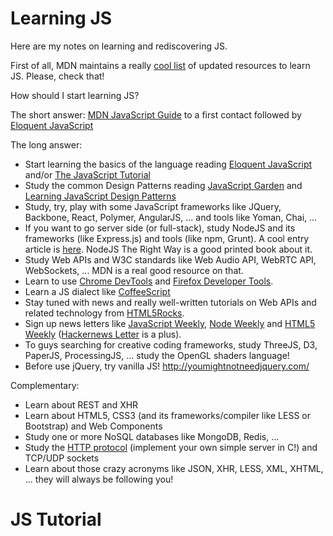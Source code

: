 Learning JS
===========

Here are my notes on learning and rediscovering JS.

First of all, MDN maintains a really [cool list](https://developer.mozilla.org/en-US/learn/javascript) of updated resources to learn JS. Please, check that!

How should I start learning JS?

The short answer: [MDN JavaScript Guide](https://developer.mozilla.org/en/JavaScript/Guide) to a first contact followed by [Eloquent JavaScript](http://eloquentjavascript.net/)

The long answer:

- Start learning the basics of the language reading [Eloquent JavaScript](http://eloquentjavascript.net/) and/or [The JavaScript Tutorial](http://javascript.info/)
- Study the common Design Patterns reading [JavaScript Garden](http://bonsaiden.github.io/JavaScript-Garden/) and [Learning JavaScript Design Patterns](http://www.addyosmani.com/resources/essentialjsdesignpatterns/book/)
- Study, try, play with some JavaScript frameworks like JQuery, Backbone, React, Polymer, AngularJS, ... and tools like Yoman, Chai, ...
- If you want to go server side (or full-stack), study NodeJS and its frameworks (like Express.js) and tools (like npm, Grunt). A cool entry article is [here](http://coding.smashingmagazine.com/2013/11/21/introduction-to-full-stack-javascript/). NodeJS The Right Way is a good printed book about it.
- Study Web APIs and W3C standards like Web Audio API, WebRTC API, WebSockets, ... MDN is a real good resource on that.
- Learn to use [Chrome DevTools](https://developers.google.com/chrome-developer-tools/) and [Firefox Developer Tools](https://developer.mozilla.org/en-US/docs/Tools).
- Learn a JS dialect like [CoffeeScript](http://coffeescript.org)
- Stay tuned with news and really well-written tutorials on Web APIs and related technology from [HTML5Rocks](http://www.html5rocks.com/pt/).
- Sign up news letters like [JavaScript Weekly](http://javascriptweekly.com/), [Node Weekly](http://nodeweekly.com/) and [HTML5 Weekly](http://html5weekly.com/) ([Hackernews Letter](http://www.hackernewsletter.com/) is a plus).
- To guys searching for creative coding frameworks, study ThreeJS, D3, PaperJS, ProcessingJS, ... study the OpenGL shaders language!
- Before use jQuery, try vanilla JS! http://youmightnotneedjquery.com/

Complementary:

- Learn about REST and XHR
- Learn about HTML5, CSS3 (and its frameworks/compiler like LESS or Bootstrap) and Web Components
- Study one or more NoSQL databases like MongoDB, Redis, ...
- Study the [HTTP protocol](http://tools.ietf.org/html/rfc2616) (implement your own simple server in C!) and TCP/UDP sockets
- Learn about those crazy acronyms like JSON, XHR, LESS, XML, XHTML, ... they will always be following you! 

JS Tutorial
===========

